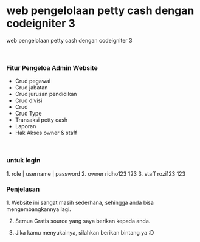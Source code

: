 # web pengelolaan petty cash dengan codeigniter 3
 web pengelolaan petty cash dengan codeigniter 3
<br>

<br>
<h3>Fitur Pengeloa Admin Website</h3>
<ul>
	<li>Crud pegawai</li>
  <li>Crud jabatan</li>
	<li>Crud jurusan pendidikan</li>
  <li>Crud divisi</li>
  <li>Crud </li>
	<li>Crud Type</li>
	<li>Transaksi petty cash</li>
  <li>Laporan</li>
  
  <li>Hak Akses owner & staff</li>
  
</ul>
<br>
<h3>untuk login</h3>
1. role  | username | password
2. owner  ridho123	123
3. staff  rozi123	123
<h3>Penjelasan</h3>
1. Website ini sangat masih sederhana, sehingga anda bisa mengembangkannya lagi.

2. Semua Gratis source yang saya berikan kepada anda.

3. Jika kamu menyukainya, silahkan berikan bintang ya :D

